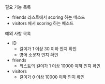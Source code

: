 필요 기능 목록
- friends 리스트에서 scoring 하는 메소드
- visitors 에서 scoring 하는 메소드

예외 사항 목록
- ID
  - 길이가 1 이상 30 이하 인지 확인
  - 영어 소문자 인지 확인
- friends
  - 리스트의 길이가 1 이상 10000 이하 인지 확인
- visitors
  - 길이가 0 이상 10000 이하 인지 확인
